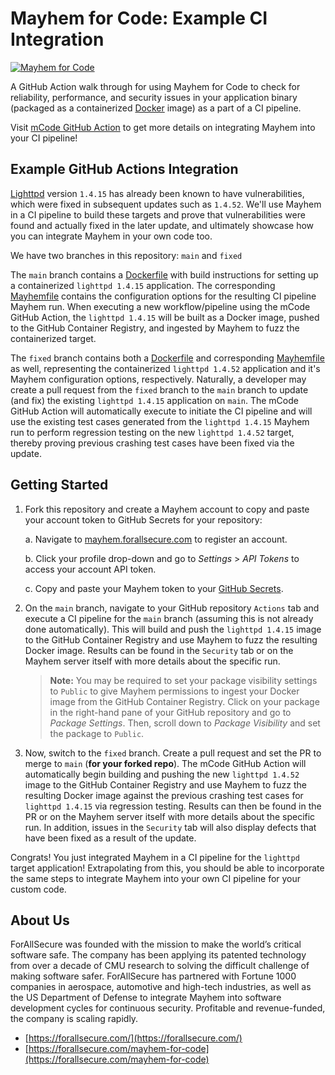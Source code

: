 # Mayhem for Code: Example CI Integration

[![Mayhem for Code](https://drive.google.com/uc?export=view&id=1JXEbfCDMMwwnDaOgs5-XlPWQwZR93fv4)](http://mayhem.forallsecure.com/)

A GitHub Action walk through for using Mayhem for Code to check for reliability, performance, and security issues in your application binary (packaged as a containerized [Docker](https://docs.docker.com/get-started/overview/) image) as a part of a CI pipeline.

Visit [mCode GitHub Action](https://github.com/ForAllSecure/mcode-action/) to get more details on integrating Mayhem into your CI pipeline!

## Example GitHub Actions Integration

[Lighttpd](https://www.lighttpd.net/) version `1.4.15` has already been known to have vulnerabilities, which were fixed in subsequent updates such as `1.4.52`. We'll use Mayhem in a CI pipeline to build these targets and prove that vulnerabilities were found and actually fixed in the later update, and ultimately showcase how you can integrate Mayhem in your own code too.

We have two branches in this repository: `main` and `fixed`

The `main` branch contains a [Dockerfile](https://github.com/ForAllSecure/mcode-action-examples/blob/main/Dockerfile) with build instructions for setting up a containerized `lighttpd 1.4.15` application. The corresponding [Mayhemfile](https://github.com/ForAllSecure/mcode-action-examples/blob/main/Mayhemfile) contains the configuration options for the resulting CI pipeline Mayhem run. When executing a new workflow/pipeline using the mCode GitHub Action, the `lighttpd 1.4.15` will be built as a Docker image, pushed to the GitHub Container Registry, and ingested by Mayhem to fuzz the containerized target.

The `fixed` branch contains both a [Dockerfile](https://github.com/ForAllSecure/mcode-action-examples/blob/fixed/Dockerfile) and corresponding [Mayhemfile](https://github.com/ForAllSecure/mcode-action-examples/blob/fixed/Mayhemfile) as well, representing the containerized `lighttpd 1.4.52` application and it's Mayhem configuration options, respectively. Naturally, a developer may create a pull request from the `fixed` branch to the `main` branch to update (and fix) the existing `lighttpd 1.4.15` application on `main`. The mCode GitHub Action will automatically execute to initiate the CI pipeline and will use the existing test cases generated from the `lighttpd 1.4.15` Mayhem run to perform regression testing on the new `lighttpd 1.4.52` target, thereby proving previous crashing test cases have been fixed via the update.

## Getting Started

1. Fork this repository and create a Mayhem account to copy and paste your account token to GitHub Secrets for your repository:

    a. Navigate to [mayhem.forallsecure.com](https://mayhem.forallsecure.com/) to register an account.

    b. Click your profile drop-down and go to *Settings* > *API Tokens* to access your account API token.

    c. Copy and paste your Mayhem token to your [GitHub Secrets](https://docs.github.com/en/actions/security-guides/encrypted-secrets#creating-encrypted-secrets-for-an-organization).

2. On the `main` branch, navigate to your GitHub repository `Actions` tab and execute a CI pipeline for the `main` branch (assuming this is not already done automatically). This will build and push the `lighttpd 1.4.15` image to the GitHub Container Registry and use Mayhem to fuzz the resulting Docker image. Results can be found in the `Security` tab or on the Mayhem server itself with more details about the specific run.

    > **Note:** You may be required to set your package visibility settings to `Public` to give Mayhem permissions to ingest your Docker image from the GitHub Container Registry. Click on your package in the right-hand pane of your GitHub repository and go to *Package Settings*. Then, scroll down to *Package Visibility* and set the package to `Public`.

3. Now, switch to the `fixed` branch. Create a pull request and set the PR to merge to `main` (**for your forked repo**). The mCode GitHub Action will automatically begin building and pushing the new `lighttpd 1.4.52` image to the GitHub Container Registry and use Mayhem to fuzz the resulting Docker image against the previous crashing test cases for `lighttpd 1.4.15` via regression testing. Results can then be found in the PR or on the Mayhem server itself with more details about the specific run. In addition, issues in the `Security` tab will also display defects that have been fixed as a result of the update.

Congrats! You just integrated Mayhem in a CI pipeline for the `lighttpd` target application! Extrapolating from this, you should be able to incorporate the same steps to integrate Mayhem into your own CI pipeline for your custom code.

## About Us

ForAllSecure was founded with the mission to make the world’s critical software safe. The company has been applying its patented technology from over a decade of CMU research to solving the difficult challenge of making software safer. ForAllSecure has partnered with Fortune 1000 companies in aerospace, automotive and high-tech industries, as well as the US Department of Defense to integrate Mayhem into software development cycles for continuous security. Profitable and revenue-funded, the company is scaling rapidly.

* [https://forallsecure.com/](https://forallsecure.com/)
* [https://forallsecure.com/mayhem-for-code](https://forallsecure.com/mayhem-for-code)